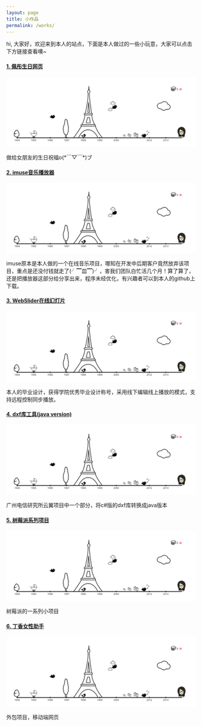 ```yaml
---
layout: page
title: 小作品
permalink: /works/
---
```


<p class="works-introduction">hi, 大家好，欢迎来到本人的站点，下面是本人做过的一些小玩意，大家可以点击下方链接查看噢~</p>
<section class="works-section">
<h4 class="works-title"><a href="http://ptbirthday.boxizen.com">1. 佩彤生日网页</a></h4>
<a href="http://ptbirthday.boxizen.com"><img src="/img/works/ptbirth.png" alt="佩彤生日网页" /></a>
<p class="works-description">做给女朋友的生日祝福o(*￣▽￣*)ブ</p>
</section>
<section class="works-section">
<h4 class="works-title"><a href="http://ptbirthday.boxizen.com">2. imuse音乐播放器</a></h4>
<a href="http://ptbirthday.boxizen.com"><img src="/img/works/ptbirth.png" alt="imuse音乐播放器" /></a>
<p class="works-description">imuse原本是本人做的一个在线音乐项目，哪知在开发中后期客户竟然放弃该项目，重点是还没付钱就走了(╯▔皿▔)╯，害我们团队白忙活几个月！算了算了，还是把播放器这部分给分享出来，程序未经优化，有兴趣者可以到本人的github上下载。</p>
</section>
<section>
<h4 class="works-title"><a href="http://ptbirthday.boxizen.com">3. WebSlider在线幻灯片</a></h4>
<a href="http://ptbirthday.boxizen.com"><img src="/img/works/ptbirth.png" alt="WebSlider" /></a>
<p class="works-description">本人的毕业设计，获得学院优秀毕业设计称号，采用线下编辑线上播放的模式，支持远程控制同步播放。</p>
</section>
<section>
<h4 class="works-title"><a href="http://ptbirthday.boxizen.com">4. dxf库工具(java version)</a></h4>
<a href="http://ptbirthday.boxizen.com"><img src="/img/works/ptbirth.png" alt="dxf" /></a>
<p class="works-description">广州电信研究所云翼项目中一个部分，将c#版的dxf库转换成java版本</p>
</section>
<section>
<h4 class="works-title"><a href="http://ptbirthday.boxizen.com">5. 树莓派系列项目</a></h4>
<a href="http://ptbirthday.boxizen.com"><img src="/img/works/ptbirth.png" alt="树莓派" /></a>
<p class="works-description">树莓派的一系列小项目</p>
</section>
<section>
<h4 class="works-title"><a href="http://ptbirthday.boxizen.com">6. 丁香女性助手</a></h4>
<a href="http://ptbirthday.boxizen.com"><img src="/img/works/ptbirth.png" alt="丁香女性助手" /></a>
<p class="works-description">外包项目，移动端网页</p>
</section>